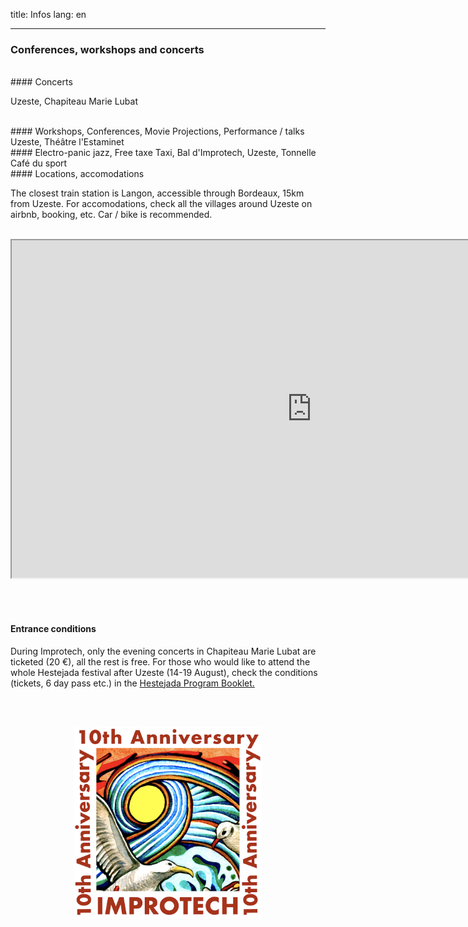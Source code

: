title: Infos
lang: en

---

### Conferences, workshops and concerts

<br>
#### Concerts

Uzeste, Chapiteau Marie Lubat

<br>
#### Workshops, Conferences, Movie Projections, Performance / talks
Uzeste, Théâtre l'Estaminet

<br>
#### Electro-panic jazz, Free taxe Taxi, Bal d'Improtech,
Uzeste, Tonnelle Café du sport

<br>
#### Locations, accomodations

The closest train station is Langon, accessible through Bordeaux, 15km from Uzeste.
For accomodations, check all the villages around Uzeste on airbnb, booking, etc. Car / bike is recommended.
<br><br>

<p align="center">
<iframe src="https://www.google.com/maps/d/embed?mid=11NTJ075iW8k85UU7baAxsby6N9mB-Bw&ehbc=2E312F" width="960" height="540"></iframe>
</p>

<br><br>
#### Entrance conditions

During Improtech, only the evening concerts in Chapiteau Marie Lubat are ticketed (20 €), all the rest is free.
For those who would like to attend the whole Hestejada festival after Uzeste (14-19 August), check the conditions (tickets, 6 day pass etc.) in the [Hestejada Program Booklet.]({filename}/doc/Hestejada46Program.pdf)

<br><br>


<p align="center">
  <img src="../images/Logo_improtech_anniv.png" width="300">
</p>
